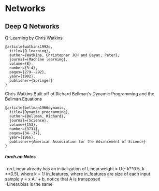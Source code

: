 # Networks
## Deep Q Networks
Q-Learning by Chris Watkins
```text
@article{watkins1992q,
  title={Q-learning},
  author={Watkins, Christopher JCH and Dayan, Peter},
  journal={Machine learning},
  volume={8},
  number={3-4},
  pages={279--292},
  year={1992},
  publisher={Springer}
}
```

Chris Watkins Built off of Richard Bellman's Dynamic Programming and the Bellman Equations
```text
@article{bellman1966dynamic,
  title={Dynamic programming},
  author={Bellman, Richard},
  journal={Science},
  volume={153},
  number={3731},
  pages={34--37},
  year={1966},
  publisher={American Association for the Advancement of Science}
}
```

##### torch.nn Notes
-nn.Linear already has an initialization of
Linear.weight = U(- k**0.5, k **0.5), where k = 1/ in_features, where in_features are size
of each input sample
y = x A.' + b, notice that A is transposed  
-Linear.bias is the same
